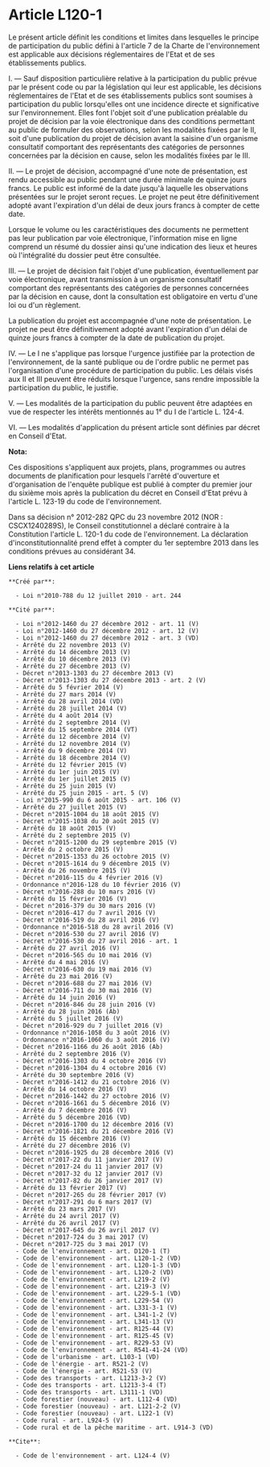 # Article L120-1

Le présent article définit les conditions et limites dans lesquelles le principe de participation du public défini à
l'article 7 de la Charte de l'environnement est applicable aux décisions réglementaires de l'Etat et de ses établissements
publics. 

I. ― Sauf disposition particulière relative à la participation du public prévue par le présent code ou par la législation qui
leur est applicable, les décisions réglementaires de l'Etat et de ses établissements publics sont soumises à participation du
public lorsqu'elles ont une incidence directe et significative sur l'environnement. Elles font l'objet soit d'une publication
préalable du projet de décision par la voie électronique dans des conditions permettant au public de formuler des
observations, selon les modalités fixées par le II, soit d'une publication du projet de décision avant la saisine d'un
organisme consultatif comportant des représentants des catégories de personnes concernées par la décision en cause, selon les
modalités fixées par le III. 

II. ― Le projet de décision, accompagné d'une note de présentation, est rendu accessible au public pendant une durée minimale
de quinze jours francs. Le public est informé de la date jusqu'à laquelle les observations présentées sur le projet seront
reçues. Le projet ne peut être définitivement adopté avant l'expiration d'un délai de deux jours francs à compter de cette
date. 

Lorsque le volume ou les caractéristiques des documents ne permettent pas leur publication par voie électronique,
l'information mise en ligne comprend un résumé du dossier ainsi qu'une indication des lieux et heures où l'intégralité du
dossier peut être consultée. 

III. ― Le projet de décision fait l'objet d'une publication, éventuellement par voie électronique, avant transmission à un
organisme consultatif comportant des représentants des catégories de personnes concernées par la décision en cause, dont la
consultation est obligatoire en vertu d'une loi ou d'un règlement. 

La publication du projet est accompagnée d'une note de présentation. Le projet ne peut être définitivement adopté avant
l'expiration d'un délai de quinze jours francs à compter de la date de publication du projet. 

IV. ― Le I ne s'applique pas lorsque l'urgence justifiée par la protection de l'environnement, de la santé publique ou de
l'ordre public ne permet pas l'organisation d'une procédure de participation du public. Les délais visés aux II et III
peuvent être réduits lorsque l'urgence, sans rendre impossible la participation du public, le justifie. 

V. ― Les modalités de la participation du public peuvent être adaptées en vue de respecter les intérêts mentionnés au 1° du I
de l'article L. 124-4. 

VI. ― Les modalités d'application du présent article sont définies par décret en Conseil d'Etat.

**Nota:**

Ces dispositions s'appliquent aux projets, plans, programmes ou autres documents de planification pour lesquels l'arrêté
d'ouverture et d'organisation de l'enquête publique est publié à compter du premier jour du sixième mois après la publication
du décret en Conseil d'Etat prévu à l'article L. 123-19 du code de l'environnement.

Dans sa décision n° 2012-282 QPC du 23 novembre 2012 (NOR : CSCX1240289S), le Conseil constitutionnel a déclaré contraire à
la Constitution l'article L. 120-1 du code de l'environnement. La déclaration d'inconstitutionnalité prend effet à compter du
1er septembre 2013 dans les conditions prévues au considérant 34.

**Liens relatifs à cet article**

	**Créé par**:

	  - Loi n°2010-788 du 12 juillet 2010 - art. 244

	**Cité par**:

	  - Loi n°2012-1460 du 27 décembre 2012 - art. 11 (V)
	  - Loi n°2012-1460 du 27 décembre 2012 - art. 12 (V)
	  - Loi n°2012-1460 du 27 décembre 2012 - art. 3 (VD)
	  - Arrêté du 22 novembre 2013 (V)
	  - Arrêté du 14 décembre 2013 (V)
	  - Arrêté du 10 décembre 2013 (V)
	  - Arrêté du 27 décembre 2013 (V)
	  - Décret n°2013-1303 du 27 décembre 2013 (V)
	  - Décret n°2013-1303 du 27 décembre 2013 - art. 2 (V)
	  - Arrêté du 5 février 2014 (V)
	  - Arrêté du 27 mars 2014 (V)
	  - Arrêté du 28 avril 2014 (VD)
	  - Arrêté du 28 juillet 2014 (V)
	  - Arrêté du 4 août 2014 (V)
	  - Arrêté du 2 septembre 2014 (V)
	  - Arrêté du 15 septembre 2014 (VT)
	  - Arrêté du 12 décembre 2014 (V)
	  - Arrêté du 12 novembre 2014 (V)
	  - Arrêté du 9 décembre 2014 (V)
	  - Arrêté du 18 décembre 2014 (V)
	  - Arrêté du 12 février 2015 (V)
	  - Arrêté du 1er juin 2015 (V)
	  - Arrêté du 1er juillet 2015 (V)
	  - Arrêté du 25 juin 2015 (V)
	  - Arrêté du 25 juin 2015 - art. 5 (V)
	  - Loi n°2015-990 du 6 août 2015 - art. 106 (V)
	  - Arrêté du 27 juillet 2015 (V)
	  - Décret n°2015-1004 du 18 août 2015 (V)
	  - Décret n°2015-1038 du 20 août 2015 (V)
	  - Arrêté du 18 août 2015 (V)
	  - Arrêté du 2 septembre 2015 (V)
	  - Décret n°2015-1200 du 29 septembre 2015 (V)
	  - Arrêté du 2 octobre 2015 (V)
	  - Décret n°2015-1353 du 26 octobre 2015 (V)
	  - Décret n°2015-1614 du 9 décembre 2015 (V)
	  - Arrêté du 26 novembre 2015 (V)
	  - Décret n°2016-115 du 4 février 2016 (V)
	  - Ordonnance n°2016-128 du 10 février 2016 (V)
	  - Décret n°2016-288 du 10 mars 2016 (V)
	  - Arrêté du 15 février 2016 (V)
	  - Décret n°2016-379 du 30 mars 2016 (V)
	  - Décret n°2016-417 du 7 avril 2016 (V)
	  - Décret n°2016-519 du 28 avril 2016 (V)
	  - Ordonnance n°2016-518 du 28 avril 2016 (V)
	  - Décret n°2016-530 du 27 avril 2016 (V)
	  - Décret n°2016-530 du 27 avril 2016 - art. 1
	  - Arrêté du 27 avril 2016 (V)
	  - Décret n°2016-565 du 10 mai 2016 (V)
	  - Arrêté du 4 mai 2016 (V)
	  - Décret n°2016-630 du 19 mai 2016 (V)
	  - Arrêté du 23 mai 2016 (V)
	  - Décret n°2016-688 du 27 mai 2016 (V)
	  - Décret n°2016-711 du 30 mai 2016 (V)
	  - Arrêté du 14 juin 2016 (V)
	  - Décret n°2016-846 du 28 juin 2016 (V)
	  - Arrêté du 28 juin 2016 (Ab)
	  - Arrêté du 5 juillet 2016 (V)
	  - Décret n°2016-929 du 7 juillet 2016 (V)
	  - Ordonnance n°2016-1058 du 3 août 2016 (V)
	  - Ordonnance n°2016-1060 du 3 août 2016 (V)
	  - Décret n°2016-1166 du 26 août 2016 (Ab)
	  - Arrêté du 2 septembre 2016 (V)
	  - Décret n°2016-1303 du 4 octobre 2016 (V)
	  - Décret n°2016-1304 du 4 octobre 2016 (V)
	  - Arrêté du 30 septembre 2016 (V)
	  - Décret n°2016-1412 du 21 octobre 2016 (V)
	  - Arrêté du 14 octobre 2016 (V)
	  - Décret n°2016-1442 du 27 octobre 2016 (V)
	  - Décret n°2016-1661 du 5 décembre 2016 (V)
	  - Arrêté du 7 décembre 2016 (V)
	  - Arrêté du 5 décembre 2016 (VD)
	  - Décret n°2016-1700 du 12 décembre 2016 (V)
	  - Décret n°2016-1821 du 21 décembre 2016 (V)
	  - Arrêté du 15 décembre 2016 (V)
	  - Arrêté du 27 décembre 2016 (V)
	  - Décret n°2016-1925 du 28 décembre 2016 (V)
	  - Décret n°2017-22 du 11 janvier 2017 (V)
	  - Décret n°2017-24 du 11 janvier 2017 (V)
	  - Décret n°2017-32 du 12 janvier 2017 (V)
	  - Décret n°2017-82 du 26 janvier 2017 (V)
	  - Arrêté du 13 février 2017 (V)
	  - Décret n°2017-265 du 28 février 2017 (V)
	  - Décret n°2017-291 du 6 mars 2017 (V)
	  - Arrêté du 23 mars 2017 (V)
	  - Arrêté du 24 avril 2017 (V)
	  - Arrêté du 26 avril 2017 (V)
	  - Décret n°2017-645 du 26 avril 2017 (V)
	  - Décret n°2017-724 du 3 mai 2017 (V)
	  - Décret n°2017-725 du 3 mai 2017 (V)
	  - Code de l'environnement - art. D120-1 (T)
	  - Code de l'environnement - art. L120-1-2 (VD)
	  - Code de l'environnement - art. L120-1-3 (VD)
	  - Code de l'environnement - art. L120-2 (VD)
	  - Code de l'environnement - art. L219-2 (V)
	  - Code de l'environnement - art. L219-3 (V)
	  - Code de l'environnement - art. L229-5-1 (VD)
	  - Code de l'environnement - art. L229-54 (V)
	  - Code de l'environnement - art. L331-3-1 (V)
	  - Code de l'environnement - art. L341-1-2 (V)
	  - Code de l'environnement - art. L341-13 (V)
	  - Code de l'environnement - art. R125-44 (V)
	  - Code de l'environnement - art. R125-45 (V)
	  - Code de l'environnement - art. R229-53 (V)
	  - Code de l'environnement - art. R541-41-24 (VD)
	  - Code de l'urbanisme - art. L103-1 (VD)
	  - Code de l'énergie - art. R521-2 (V)
	  - Code de l'énergie - art. R521-53 (V)
	  - Code des transports - art. L1213-3-2 (V)
	  - Code des transports - art. L1213-3-4 (T)
	  - Code des transports - art. L3111-1 (VD)
	  - Code forestier (nouveau) - art. L112-4 (VD)
	  - Code forestier (nouveau) - art. L121-2-2 (V)
	  - Code forestier (nouveau) - art. L122-1 (V)
	  - Code rural - art. L924-5 (V)
	  - Code rural et de la pêche maritime - art. L914-3 (VD)

	**Cite**:

	  - Code de l'environnement - art. L124-4 (V)

